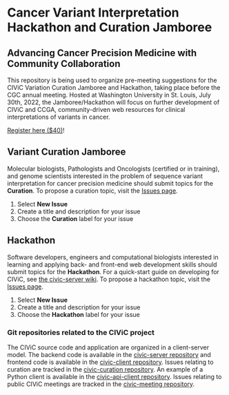 # Cancer Variant Interpretation Hackathon and Curation Jamboree
## Advancing Cancer Precision Medicine with Community Collaboration

This repository is being used to organize pre-meeting suggestions for the CIViC Variation Curation Jamboree and Hackathon, taking place before the CGC annual meeting. Hosted at Washington University in St. Louis, July 30th, 2022, the Jamboree/Hackathon will focus on further development of CIViC and CCGA, community-driven web resources for clinical interpretations of variants in cancer. 

[Register here ($40)](https://eventbrite.com/e/cancer-variant-interpretation-hackathon-and-curation-jamboree-tickets-48287431006)!

## Variant Curation Jamboree

Molecular biologists, Pathologists and Oncologists (certified or in training), and genome scientists interested in the problem of sequence variant interpretation for cancer precision medicine should submit topics for the **Curation**. To propose a curation topic, visit the [Issues page](https://github.com/genome/civic-meeting/issues). 

1. Select **New Issue**
2. Create a title and description for your issue
3. Choose the **Curation** label for your issue

## Hackathon
Software developers, engineers and computational biologists interested in learning and applying back- and front-end web development skills should submit topics for the **Hackathon**. For a quick-start guide on developing for CIViC, see [the civic-server wiki](https://github.com/genome/civic-server/wiki/Getting-Started-with-CIViC-Development-on-AWS). To propose a hackathon topic, visit the [Issues page](https://github.com/genome/civic-meeting/issues).

1. Select **New Issue**
2. Create a title and description for your issue
3. Choose the **Hackathon** label for your issue

### Git repositories related to the CIViC project
The CIViC source code and application are organized in a client-server model. The backend code is available in the [civic-server repository](https://github.com/genome/civic-server) and frontend code is available in the [civic-client repository](https://github.com/genome/civic-client). Issues relating to curation are tracked in the [civic-curation repository](https://github.com/genome/civic-curation). An example of a Python client is available in the [civic-api-client repository](https://github.com/griffithlab/civic-api-client). Issues relating to public CIViC meetings are tracked in the [civic-meeting repository](https://github.com/genome/civic-meeting).

